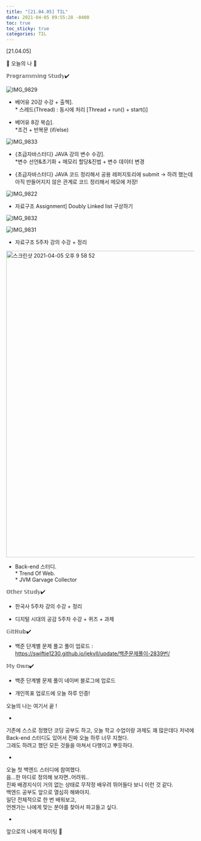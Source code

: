 ```yaml
---
title: "[21.04.05] TIL"
date: 2021-04-05 09:55:28 -0400
toc: true
toc_sticky: true
categories: TIL
---
```


[21.04.05]

🙌 오늘의 나 🙌

ℙ𝕣𝕠𝕘𝕣𝕒𝕞𝕞𝕚𝕟𝕘 𝕊𝕥𝕦𝕕𝕪✔️

![IMG_9829](https://user-images.githubusercontent.com/63195670/113575894-8efaf800-9659-11eb-8d64-2515cd97b121.jpg)

- 베어유 20강 수강 + 출첵].   
      * 스레드(Thread) : 동시에 처리 [Thread + run() + start()] 

- 베어유 8강 복습].    
      *조건 + 반복문 (if/else)
      
![IMG_9833](https://user-images.githubusercontent.com/63195670/113575904-93271580-9659-11eb-96b2-5830b0ab752c.jpg)

- {초급자바스터디} JAVA 강의 변수 수강].   
       *변수 선언&초기화 + 메모리 할당&진법 + 변수 데이터 변경

- {초급자바스터디} JAVA 코드 정리해서 공용 레퍼지토리에 submit -> 하려 했는데 아직 만들어지지 않은 관계로 코드 정리해서 메모에 저장!

![IMG_9822](https://user-images.githubusercontent.com/63195670/113575884-8c000780-9659-11eb-9ca9-fb40d6a5b519.jpg)

- 자료구조 Assignment] Doubly Linked list 구상하기

![IMG_9832](https://user-images.githubusercontent.com/63195670/113575902-928e7f00-9659-11eb-8ed7-70d508f64afa.jpg)

![IMG_9831](https://user-images.githubusercontent.com/63195670/113575900-91f5e880-9659-11eb-9ef1-2b11195ed9ae.jpg)

- 자료구조 5주차 강의 수강 + 정리

<img width="818" alt="스크린샷 2021-04-05 오후 9 58 52" src="https://user-images.githubusercontent.com/63195670/113576607-d0d86e00-965a-11eb-95e5-d1aaaa00e16a.png">

- Back-end 스터디.         
       * Trend Of Web.    
       * JVM Garvage Collector 

𝕆𝕥𝕙𝕖𝕣 𝕊𝕥𝕦𝕕𝕪✔️
- 한국사 5주차 강의 수강 + 정리

- 디지털 시대의 공감 5주차 수강 + 퀴즈 + 과제

𝔾𝕚𝕥ℍ𝕦𝕓✔️
- 백준 단계별 문제 풀고 풀이 업로드 : https://swiftie1230.github.io/jekyll/update/백준문제풀이-2839번/

𝕄𝕪 𝕆𝕨𝕟✔️
- 백준 단계별 문제 풀이 네이버 블로그에 업로드

- 개인목표 업로드에 오늘 하루 인증!



오늘의 나는 여기서 끝 !

-

기존에 스스로 정했던 코딩 공부도 하고, 오늘 학교 수업이랑 과제도 꽤 많은데다 저녁에 Back-end 스터디도 있어서 진짜 오늘 하루 너무 지쳤다.    
그래도 하려고 했던 모든 것들을 마쳐서 다행이고 뿌듯하다.

-

오늘 첫 백엔드 스터디에 참여했다.    
음…한 마디로 정의해 보자면..어려워..    
진짜 배경지식이 거의 없는 상태로 무작정 배우려 뛰어들다 보니 이런 것 같다.     
백엔드 공부도 앞으로 열심히 해봐야지.     
일단 전체적으로 한 번 배워보고,    
언젠가는 나에게 맞는 분야를 찾아서 파고들고 싶다.    

-
앞으로의 나에게 파이팅 🌸
